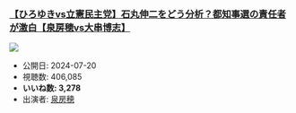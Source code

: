 ### [【ひろゆきvs立憲民主党】石丸伸二をどう分析？都知事選の責任者が激白【泉房穂vs大串博志】](https://www.youtube.com/watch?v=aH2KwXtn3kk)
[![](https://img.youtube.com/vi/aH2KwXtn3kk/sddefault.jpg)](https://www.youtube.com/watch?v=aH2KwXtn3kk)
-   公開日: 2024-07-20
-   視聴数: 406,085
-   **いいね数: 3,278**
-   出演者: [泉房穂](/rehacq_fan/people/泉房穂 "wikilink")
